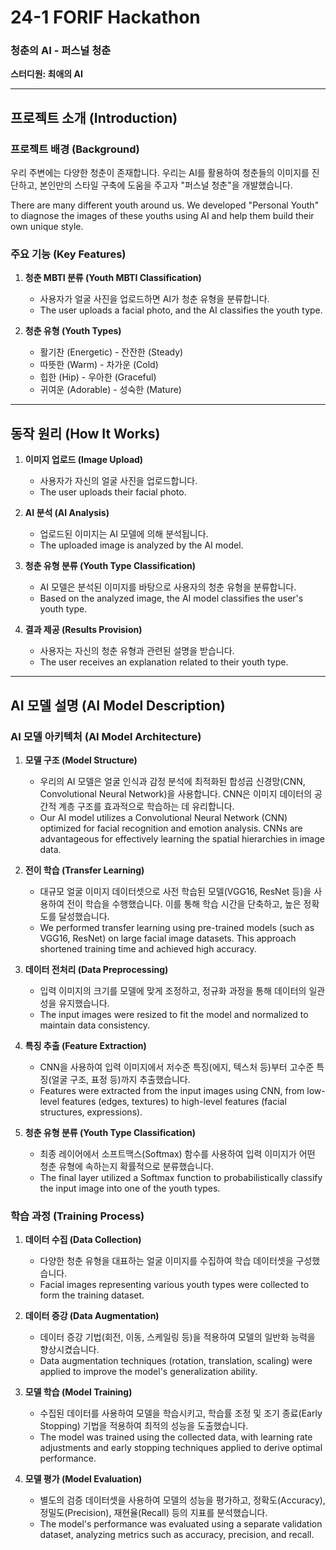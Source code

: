 # 24-1 FORIF Hackathon

### 청춘의 AI - 퍼스널 청춘

**스터디원: 최애의 AI**  

---

## 프로젝트 소개 (Introduction)

### 프로젝트 배경 (Background)
우리 주변에는 다양한 청춘이 존재합니다. 우리는 AI를 활용하여 청춘들의 이미지를 진단하고, 본인만의 스타일 구축에 도움을 주고자 "퍼스널 청춘"을 개발했습니다.

There are many different youth around us. We developed "Personal Youth" to diagnose the images of these youths using AI and help them build their own unique style.

### 주요 기능 (Key Features)
1. **청춘 MBTI 분류 (Youth MBTI Classification)**
   - 사용자가 얼굴 사진을 업로드하면 AI가 청춘 유형을 분류합니다.
   - The user uploads a facial photo, and the AI classifies the youth type.

2. **청춘 유형 (Youth Types)**
   - 활기찬 (Energetic) - 잔잔한 (Steady)
   - 따뜻한 (Warm) - 차가운 (Cold)
   - 힙한 (Hip) - 우아한 (Graceful)
   - 귀여운 (Adorable) - 성숙한 (Mature)

---

## 동작 원리 (How It Works)

1. **이미지 업로드 (Image Upload)**
   - 사용자가 자신의 얼굴 사진을 업로드합니다.
   - The user uploads their facial photo.

2. **AI 분석 (AI Analysis)**
   - 업로드된 이미지는 AI 모델에 의해 분석됩니다.
   - The uploaded image is analyzed by the AI model.

3. **청춘 유형 분류 (Youth Type Classification)**
   - AI 모델은 분석된 이미지를 바탕으로 사용자의 청춘 유형을 분류합니다.
   - Based on the analyzed image, the AI model classifies the user's youth type.

4. **결과 제공 (Results Provision)**
   - 사용자는 자신의 청춘 유형과 관련된 설명을 받습니다.
   - The user receives an explanation related to their youth type.

---

## AI 모델 설명 (AI Model Description)

### AI 모델 아키텍처 (AI Model Architecture)

1. **모델 구조 (Model Structure)**
   - 우리의 AI 모델은 얼굴 인식과 감정 분석에 최적화된 합성곱 신경망(CNN, Convolutional Neural Network)을 사용합니다. CNN은 이미지 데이터의 공간적 계층 구조를 효과적으로 학습하는 데 유리합니다.
   - Our AI model utilizes a Convolutional Neural Network (CNN) optimized for facial recognition and emotion analysis. CNNs are advantageous for effectively learning the spatial hierarchies in image data.

2. **전이 학습 (Transfer Learning)**
   - 대규모 얼굴 이미지 데이터셋으로 사전 학습된 모델(VGG16, ResNet 등)을 사용하여 전이 학습을 수행했습니다. 이를 통해 학습 시간을 단축하고, 높은 정확도를 달성했습니다.
   - We performed transfer learning using pre-trained models (such as VGG16, ResNet) on large facial image datasets. This approach shortened training time and achieved high accuracy.

3. **데이터 전처리 (Data Preprocessing)**
   - 입력 이미지의 크기를 모델에 맞게 조정하고, 정규화 과정을 통해 데이터의 일관성을 유지했습니다.
   - The input images were resized to fit the model and normalized to maintain data consistency.

4. **특징 추출 (Feature Extraction)**
   - CNN을 사용하여 입력 이미지에서 저수준 특징(에지, 텍스처 등)부터 고수준 특징(얼굴 구조, 표정 등)까지 추출했습니다.
   - Features were extracted from the input images using CNN, from low-level features (edges, textures) to high-level features (facial structures, expressions).

5. **청춘 유형 분류 (Youth Type Classification)**
   - 최종 레이어에서 소프트맥스(Softmax) 함수를 사용하여 입력 이미지가 어떤 청춘 유형에 속하는지 확률적으로 분류했습니다.
   - The final layer utilized a Softmax function to probabilistically classify the input image into one of the youth types.

### 학습 과정 (Training Process)

1. **데이터 수집 (Data Collection)**
   - 다양한 청춘 유형을 대표하는 얼굴 이미지를 수집하여 학습 데이터셋을 구성했습니다.
   - Facial images representing various youth types were collected to form the training dataset.

2. **데이터 증강 (Data Augmentation)**
   - 데이터 증강 기법(회전, 이동, 스케일링 등)을 적용하여 모델의 일반화 능력을 향상시켰습니다.
   - Data augmentation techniques (rotation, translation, scaling) were applied to improve the model's generalization ability.

3. **모델 학습 (Model Training)**
   - 수집된 데이터를 사용하여 모델을 학습시키고, 학습률 조정 및 조기 종료(Early Stopping) 기법을 적용하여 최적의 성능을 도출했습니다.
   - The model was trained using the collected data, with learning rate adjustments and early stopping techniques applied to derive optimal performance.

4. **모델 평가 (Model Evaluation)**
   - 별도의 검증 데이터셋을 사용하여 모델의 성능을 평가하고, 정확도(Accuracy), 정밀도(Precision), 재현율(Recall) 등의 지표를 분석했습니다.
   - The model's performance was evaluated using a separate validation dataset, analyzing metrics such as accuracy, precision, and recall.
